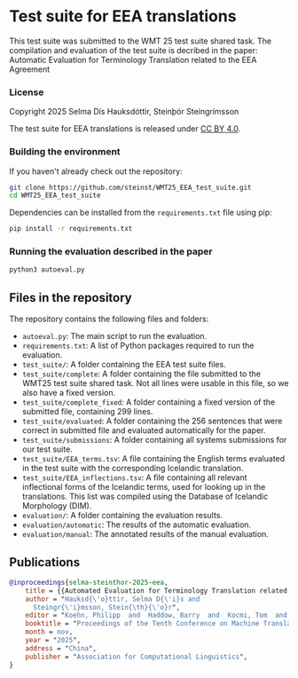 # Test suite for EEA translations

This test suite was submitted to the WMT 25 test suite shared task. The compilation and evaluation of the test suite is decribed in the paper: Automatic Evaluation for Terminology Translation related to the EEA Agreement

### License 
Copyright 2025 Selma Dís Hauksdóttir, Steinþór Steingrímsson

The test suite for EEA translations is released under [CC BY 4.0](LICENSE).


### Building the environment

If you haven't already check out the repository:
```bash
git clone https://github.com/steinst/WMT25_EEA_test_suite.git
cd WMT25_EEA_test_suite
```

Dependencies can be installed from the `requirements.txt` file using pip:
```bash
pip install -r requirements.txt
```

### Running the evaluation described in the paper
```bash
python3 autoeval.py
```

## Files in the repository
The repository contains the following files and folders:
- `autoeval.py`: The main script to run the evaluation.
- `requirements.txt`: A list of Python packages required to run the evaluation.
- `test_suite/`: A folder containing the EEA test suite files.
- `test_suite/complete`: A folder containing the file submitted to the WMT25 test suite shared task. Not all lines were usable in this file, so we also have a fixed version.
- `test_suite/complete_fixed`: A folder containing a fixed version of the submitted file, containing 299 lines.
- `test_suite/evaluated`: A folder containing the 256 sentences that were correct in submitted file and evaluated automatically for the paper.
- `test_suite/submissions`: A folder containing all systems submissions for our test suite.
- `test_suite/EEA_terms.tsv`: A file containing the English terms evaluated in the test suite with the corresponding Icelandic translation.
- `test_suite/EEA_inflections.tsv`: A file containing all relevant inflectional forms of the Icelandic terms, used for looking up in the translations. This list was compiled using the Database of Icelandic Morphology (DIM).
- `evaluation/`: A folder containing the evaluation results.
- `evaluation/automatic`: The results of the automatic evaluation.
- `evaluation/manual`: The annotated results of the manual evaluation.

## Publications

```bibtex	
@inproceedings{selma-steinthor-2025-eea,
    title = {{Automated Evaluation for Terminology Translation related to the EEA Agreement}},
    author = "Hauksd{\'o}ttir, Selma D{\'i}s and
      Steingr{\'i}msson, Stein{\th}{\'o}r",
    editor = "Koehn, Philipp  and  Haddow, Barry  and  Kocmi, Tom  and  Monz, Christof",
    booktitle = "Proceedings of the Tenth Conference on Machine Translation",
    month = nov,
    year = "2025", 
    address = "China", 
    publisher = "Association for Computational Linguistics", 
}
```
